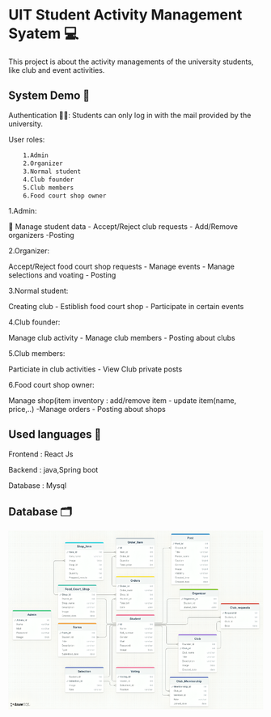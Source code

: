 
# UIT Student Activity Management Syatem 💻
This project is about the activity managements of the university students, like club and event activities.



## System Demo 🤖 

Authentication 👨‍💼:
         Students can only log in with the mail      provided by the university.

User roles:

        1.Admin 
        2.Organizer 
        3.Normal student
        4.Club founder
        5.Club members
        6.Food court shop owner

1.Admin:
         
🪼 Manage student data - Accept/Reject club requests - Add/Remove organizers -Posting

2.Organizer: 

Accept/Reject food court shop requests - Manage events - Manage selections and voating - Posting

3.Normal student: 

Creating club - Estiblish food court shop - Participate in certain events

4.Club founder: 

Manage club activity - Manage club members - Posting about clubs

5.Club members: 

Particiate in club activities - View Club private posts

6.Food court shop owner: 

Manage shop(item inventory : add/remove item - update item(name, price,..) -Manage orders - Posting about shops

## Used languages 🍵

Frontend  : React Js

Backend  : java,Spring boot

Database : Mysql

## Database 🗂️

![Result Image](img/Database_Schema.png)
